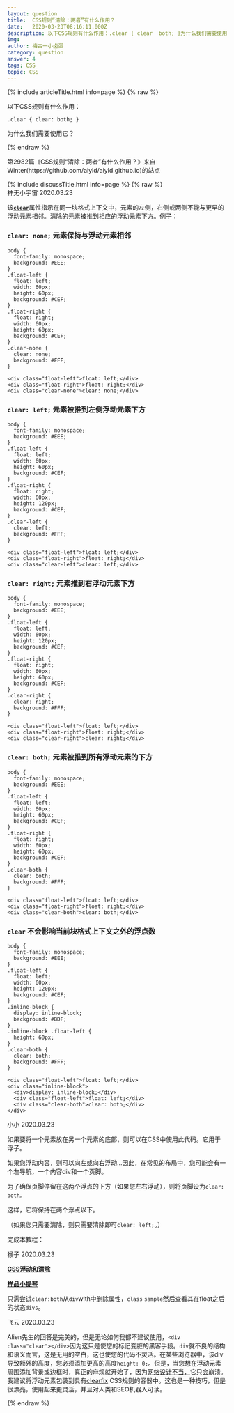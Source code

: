 ```yaml
---
layout: question
title:  CSS规则“清除：两者”有什么作用？
date:   2020-03-23T08:16:11.000Z
description: 以下CSS规则有什么作用：.clear { clear  both; }为什么我们需要使用它？...
img: 
author: 梅古一小卤蛋
category: question
answer: 4
tags: CSS
topic: CSS
---
```

<div class="article-root">
  <div class="article">
    {% include articleTitle.html info=page %}
    {% raw %}
    <div class="article-content"><p><font style="vertical-align: inherit;"><font style="vertical-align: inherit;">以下CSS规则有什么作用：</font></font></p>

<pre><code>.clear { clear: both; }
</code></pre>

<p><font style="vertical-align: inherit;"><font style="vertical-align: inherit;">为什么我们需要使用它？</font></font></p></div>
    {% endraw %}
  </div>
  <p class="winter_mark">第2982篇《CSS规则“清除：两者”有什么作用？》来自Winter(https://github.com/aiyld/aiyld.github.io)的站点</p>
  <div class="discuss-wrapper">
    {% include discussTitle.html info=page %}
    {% raw %}
    <div class="discuss-list">
    <div class="discuss-item">
        <div class="discuss-parent">
          <div class="discuss-meta">
            <span class="discuss-user">神无小宇宙</span>
            <span class="discuss-time">2020.03.23</span>
          </div>
          <div class="discuss-comment"><p><font style="vertical-align: inherit;"><font style="vertical-align: inherit;">该</font></font><a href="http://www.w3.org/TR/CSS2/visuren.html#flow-control"><strong><code>clear</code></strong></a><font style="vertical-align: inherit;"><font style="vertical-align: inherit;">属性指示在同一块格式上下文中，元素的左侧，右侧或两侧不能与更早的浮动元素相邻。</font><font style="vertical-align: inherit;">清除的元素被推到相应的浮动元素下方。</font><font style="vertical-align: inherit;">例子：</font></font></p>

<h3><code>clear: none;</code><font style="vertical-align: inherit;"><font style="vertical-align: inherit;"> 元素保持与浮动元素相邻</font></font></h3>

<p></p><div class="snippet" data-lang="js" data-hide="true">
<div class="snippet-code snippet-currently-hidden">
<pre class="snippet-code-css lang-css prettyprint-override"><code>body {<font></font>
  font-family: monospace;<font></font>
  background: #EEE;<font></font>
}<font></font>
.float-left {<font></font>
  float: left;<font></font>
  width: 60px;<font></font>
  height: 60px;<font></font>
  background: #CEF;<font></font>
}<font></font>
.float-right {<font></font>
  float: right;<font></font>
  width: 60px;<font></font>
  height: 60px;<font></font>
  background: #CEF;<font></font>
}<font></font>
.clear-none {<font></font>
  clear: none;<font></font>
  background: #FFF;<font></font>
}</code></pre>
<pre class="snippet-code-html lang-html prettyprint-override"><code>&lt;div class="float-left"&gt;float: left;&lt;/div&gt;<font></font>
&lt;div class="float-right"&gt;float: right;&lt;/div&gt;<font></font>
&lt;div class="clear-none"&gt;clear: none;&lt;/div&gt;</code></pre>
</div>
</div>
<p></p>

<h3><code>clear: left;</code><font style="vertical-align: inherit;"><font style="vertical-align: inherit;"> 元素被推到左侧浮动元素下方</font></font></h3>

<p></p><div class="snippet" data-lang="js" data-hide="true">
<div class="snippet-code snippet-currently-hidden">
<pre class="snippet-code-css lang-css prettyprint-override"><code>body {<font></font>
  font-family: monospace;<font></font>
  background: #EEE;<font></font>
}<font></font>
.float-left {<font></font>
  float: left;<font></font>
  width: 60px;<font></font>
  height: 60px;<font></font>
  background: #CEF;<font></font>
}<font></font>
.float-right {<font></font>
  float: right;<font></font>
  width: 60px;<font></font>
  height: 120px;<font></font>
  background: #CEF;<font></font>
}<font></font>
.clear-left {<font></font>
  clear: left;<font></font>
  background: #FFF;<font></font>
}</code></pre>
<pre class="snippet-code-html lang-html prettyprint-override"><code>&lt;div class="float-left"&gt;float: left;&lt;/div&gt;<font></font>
&lt;div class="float-right"&gt;float: right;&lt;/div&gt;<font></font>
&lt;div class="clear-left"&gt;clear: left;&lt;/div&gt;</code></pre>
</div>
</div>
<p></p>

<h3><code>clear: right;</code><font style="vertical-align: inherit;"><font style="vertical-align: inherit;"> 元素推到右浮动元素下方</font></font></h3>

<p></p><div class="snippet" data-lang="js" data-hide="true">
<div class="snippet-code snippet-currently-hidden">
<pre class="snippet-code-css lang-css prettyprint-override"><code>body {<font></font>
  font-family: monospace;<font></font>
  background: #EEE;<font></font>
}<font></font>
.float-left {<font></font>
  float: left;<font></font>
  width: 60px;<font></font>
  height: 120px;<font></font>
  background: #CEF;<font></font>
}<font></font>
.float-right {<font></font>
  float: right;<font></font>
  width: 60px;<font></font>
  height: 60px;<font></font>
  background: #CEF;<font></font>
}<font></font>
.clear-right {<font></font>
  clear: right;<font></font>
  background: #FFF;<font></font>
}</code></pre>
<pre class="snippet-code-html lang-html prettyprint-override"><code>&lt;div class="float-left"&gt;float: left;&lt;/div&gt;<font></font>
&lt;div class="float-right"&gt;float: right;&lt;/div&gt;<font></font>
&lt;div class="clear-right"&gt;clear: right;&lt;/div&gt;</code></pre>
</div>
</div>
<p></p>

<h3><code>clear: both;</code><font style="vertical-align: inherit;"><font style="vertical-align: inherit;"> 元素被推到所有浮动元素的下方</font></font></h3>

<p></p><div class="snippet" data-lang="js" data-hide="true">
<div class="snippet-code snippet-currently-hidden">
<pre class="snippet-code-css lang-css prettyprint-override"><code>body {<font></font>
  font-family: monospace;<font></font>
  background: #EEE;<font></font>
}<font></font>
.float-left {<font></font>
  float: left;<font></font>
  width: 60px;<font></font>
  height: 60px;<font></font>
  background: #CEF;<font></font>
}<font></font>
.float-right {<font></font>
  float: right;<font></font>
  width: 60px;<font></font>
  height: 60px;<font></font>
  background: #CEF;<font></font>
}<font></font>
.clear-both {<font></font>
  clear: both;<font></font>
  background: #FFF;<font></font>
}</code></pre>
<pre class="snippet-code-html lang-html prettyprint-override"><code>&lt;div class="float-left"&gt;float: left;&lt;/div&gt;<font></font>
&lt;div class="float-right"&gt;float: right;&lt;/div&gt;<font></font>
&lt;div class="clear-both"&gt;clear: both;&lt;/div&gt;</code></pre>
</div>
</div>
<p></p>

<h3><code>clear</code><font style="vertical-align: inherit;"><font style="vertical-align: inherit;"> 不会影响当前块格式上下文之外的浮点数</font></font></h3>

<p></p><div class="snippet" data-lang="js" data-hide="true">
<div class="snippet-code snippet-currently-hidden">
<pre class="snippet-code-css lang-css prettyprint-override"><code>body {<font></font>
  font-family: monospace;<font></font>
  background: #EEE;<font></font>
}<font></font>
.float-left {<font></font>
  float: left;<font></font>
  width: 60px;<font></font>
  height: 120px;<font></font>
  background: #CEF;<font></font>
}<font></font>
.inline-block {<font></font>
  display: inline-block;<font></font>
  background: #BDF;<font></font>
}<font></font>
.inline-block .float-left {<font></font>
  height: 60px;<font></font>
}<font></font>
.clear-both {<font></font>
  clear: both;<font></font>
  background: #FFF;<font></font>
}</code></pre>
<pre class="snippet-code-html lang-html prettyprint-override"><code>&lt;div class="float-left"&gt;float: left;&lt;/div&gt;<font></font>
&lt;div class="inline-block"&gt;<font></font>
  &lt;div&gt;display: inline-block;&lt;/div&gt;<font></font>
  &lt;div class="float-left"&gt;float: left;&lt;/div&gt;<font></font>
  &lt;div class="clear-both"&gt;clear: both;&lt;/div&gt;<font></font>
&lt;/div&gt;</code></pre>
</div>
</div>
<p></p></div>
        </div></div><div class="discuss-item">
        <div class="discuss-parent">
          <div class="discuss-meta">
            <span class="discuss-user">小小</span>
            <span class="discuss-time">2020.03.23</span>
          </div>
          <div class="discuss-comment"><p><font style="vertical-align: inherit;"><font style="vertical-align: inherit;">如果要将一个元素放在另一个元素的底部，则可以在CSS中使用此代码。</font><font style="vertical-align: inherit;">它用于浮子。</font></font></p>

<p><font style="vertical-align: inherit;"><font style="vertical-align: inherit;">如果您浮动内容，则可以向左或向右浮动...因此，在常见的布局中，您可能会有一个左导航，一个内容div和一个页脚。</font></font></p>

<p><font style="vertical-align: inherit;"><font style="vertical-align: inherit;">为了确保页脚停留在这两个浮点的下方（如果您左右浮动），则将页脚设为</font></font><code>clear: both</code><font style="vertical-align: inherit;"><font style="vertical-align: inherit;">。</font></font></p>

<p><font style="vertical-align: inherit;"><font style="vertical-align: inherit;">这样，它将保持在两个浮点以下。</font></font></p>

<p><font style="vertical-align: inherit;"><font style="vertical-align: inherit;">（如果您只需要清除，则只需要清除即可</font></font><code>clear: left;</code><font style="vertical-align: inherit;"><font style="vertical-align: inherit;">。）</font></font></p>

<p><font style="vertical-align: inherit;"><font style="vertical-align: inherit;">完成本教程：</font></font></p></div>
        </div></div><div class="discuss-item">
        <div class="discuss-parent">
          <div class="discuss-meta">
            <span class="discuss-user">猴子</span>
            <span class="discuss-time">2020.03.23</span>
          </div>
          <div class="discuss-comment"><p><strong><a href="http://css-tricks.com/all-about-floats/"><font style="vertical-align: inherit;"><font style="vertical-align: inherit;">CSS浮动和清除</font></font></a></strong></p>

<p><strong><a href="http://jsfiddle.net/YKDBv/"><font style="vertical-align: inherit;"><font style="vertical-align: inherit;">样品小提琴</font></font></a></strong></p>

<p><font style="vertical-align: inherit;"><font style="vertical-align: inherit;">只需尝试</font></font><code>clear:both</code><font style="vertical-align: inherit;"><font style="vertical-align: inherit;">从</font></font><code>div</code><font style="vertical-align: inherit;"><font style="vertical-align: inherit;">with中</font><font style="vertical-align: inherit;">删除</font><font style="vertical-align: inherit;">属性</font><font style="vertical-align: inherit;">，</font></font><code>class</code> <code>sample</code><font style="vertical-align: inherit;"><font style="vertical-align: inherit;">然后查看其在float之后的状态</font></font><code>divs</code><font style="vertical-align: inherit;"><font style="vertical-align: inherit;">。</font></font></p></div>
        </div></div><div class="discuss-item">
        <div class="discuss-parent">
          <div class="discuss-meta">
            <span class="discuss-user">飞云</span>
            <span class="discuss-time">2020.03.23</span>
          </div>
          <div class="discuss-comment"><p><font style="vertical-align: inherit;"><font style="vertical-align: inherit;">Alien先生的回答是完美的，但是无论如何我都不建议使用，</font></font><code>&lt;div class="clear"&gt;&lt;/div&gt;</code><font style="vertical-align: inherit;"><font style="vertical-align: inherit;">因为这只是使您的标记变脏的黑客手段。</font></font><code>div</code><font style="vertical-align: inherit;"><font style="vertical-align: inherit;">就不良的结构和语义而言，</font><font style="vertical-align: inherit;">这是无用的空白</font><font style="vertical-align: inherit;">，这也使您的代码不灵活。</font><font style="vertical-align: inherit;">在某些浏览器中，该div导致额外的高度，您必须添加更高的高度</font></font><code>height: 0;</code><font style="vertical-align: inherit;"><font style="vertical-align: inherit;">。</font><font style="vertical-align: inherit;">但是，当您想在浮动元素周围添加背景或边框时，真正的麻烦就开始了，因为</font></font><a href="http://css-tricks.com/all-about-floats/" rel="nofollow noreferrer"><font style="vertical-align: inherit;"><font style="vertical-align: inherit;">网络设计不当，</font></font></a><font style="vertical-align: inherit;"><font style="vertical-align: inherit;">它只会崩溃</font><font style="vertical-align: inherit;">。</font><font style="vertical-align: inherit;">我建议将浮动元素包装到具有</font></font><a href="https://stackoverflow.com/questions/8554043/what-is-clearfix"><font style="vertical-align: inherit;"><font style="vertical-align: inherit;">clearfix</font></font></a><font style="vertical-align: inherit;"><font style="vertical-align: inherit;"> CSS规则的</font><font style="vertical-align: inherit;">容器中</font><font style="vertical-align: inherit;">。</font><font style="vertical-align: inherit;">这也是一种技巧，但是很漂亮，使用起来更灵活，并且对人类和SEO机器人可读。  </font></font></p></div>
        </div></div>
    </div>
    {% endraw %}
  </div>
<div>
